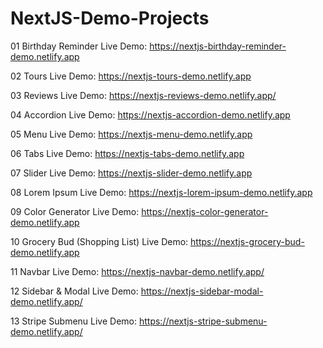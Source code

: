 # NextJS-Demo-Projects
01 Birthday Reminder Live Demo: https://nextjs-birthday-reminder-demo.netlify.app

02 Tours Live Demo: https://nextjs-tours-demo.netlify.app

03 Reviews Live Demo: https://nextjs-reviews-demo.netlify.app/

04 Accordion Live Demo: https://nextjs-accordion-demo.netlify.app

05 Menu Live Demo: https://nextjs-menu-demo.netlify.app

06 Tabs Live Demo: https://nextjs-tabs-demo.netlify.app

07 Slider Live Demo: https://nextjs-slider-demo.netlify.app

08 Lorem Ipsum Live Demo: https://nextjs-lorem-ipsum-demo.netlify.app

09 Color Generator Live Demo: https://nextjs-color-generator-demo.netlify.app

10 Grocery Bud (Shopping List) Live Demo: https://nextjs-grocery-bud-demo.netlify.app

11 Navbar Live Demo: https://nextjs-navbar-demo.netlify.app/

12 Sidebar & Modal Live Demo: https://nextjs-sidebar-modal-demo.netlify.app/

13 Stripe Submenu Live Demo: https://nextjs-stripe-submenu-demo.netlify.app/
